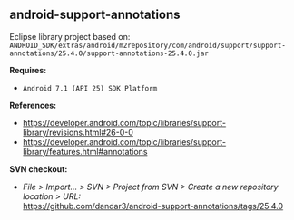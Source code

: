 ## android-support-annotations

Eclipse library project based on:<br/>
`ANDROID_SDK/extras/android/m2repository/com/android/support/support-annotations/25.4.0/support-annotations-25.4.0.jar`

**Requires:**
- `Android 7.1 (API 25) SDK Platform`

**References:**
- https://developer.android.com/topic/libraries/support-library/revisions.html#26-0-0
- https://developer.android.com/topic/libraries/support-library/features.html#annotations

**SVN checkout:**
- _File > Import... > SVN > Project from SVN > Create a new repository location > URL:_<br/>
  https://github.com/dandar3/android-support-annotations/tags/25.4.0